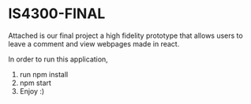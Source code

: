 # IS4300-FINAL

Attached is our final project a high fidelity prototype that allows users to leave a comment and view webpages made in react.

In order to run this application, 
1. run npm install
2. npm start
3. Enjoy :)
